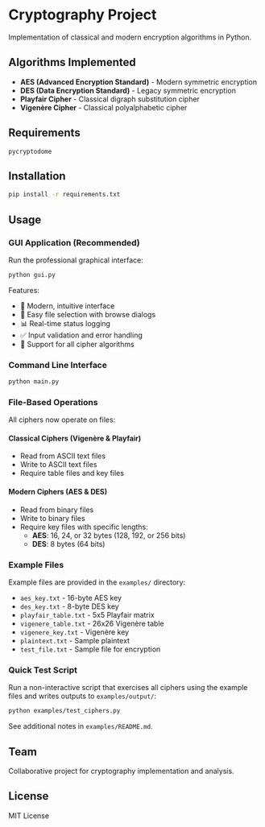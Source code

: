 # Cryptography Project

Implementation of classical and modern encryption algorithms in Python.

## Algorithms Implemented

- **AES (Advanced Encryption Standard)** - Modern symmetric encryption
- **DES (Data Encryption Standard)** - Legacy symmetric encryption
- **Playfair Cipher** - Classical digraph substitution cipher
- **Vigenère Cipher** - Classical polyalphabetic cipher

## Requirements

```
pycryptodome
```

## Installation

```bash
pip install -r requirements.txt
```

## Usage

### GUI Application (Recommended)

Run the professional graphical interface:

```bash
python gui.py
```

Features:
- 🎨 Modern, intuitive interface
- 📁 Easy file selection with browse dialogs
- 📊 Real-time status logging
- ✅ Input validation and error handling
- 🔄 Support for all cipher algorithms

### Command Line Interface

```bash
python main.py
```

### File-Based Operations

All ciphers now operate on files:

#### Classical Ciphers (Vigenère & Playfair)
- Read from ASCII text files
- Write to ASCII text files
- Require table files and key files

#### Modern Ciphers (AES & DES)
- Read from binary files
- Write to binary files
- Require key files with specific lengths:
  - **AES**: 16, 24, or 32 bytes (128, 192, or 256 bits)
  - **DES**: 8 bytes (64 bits)

### Example Files

Example files are provided in the `examples/` directory:
- `aes_key.txt` - 16-byte AES key
- `des_key.txt` - 8-byte DES key
- `playfair_table.txt` - 5x5 Playfair matrix
- `vigenere_table.txt` - 26x26 Vigenère table
- `vigenere_key.txt` - Vigenère key
- `plaintext.txt` - Sample plaintext
- `test_file.txt` - Sample file for encryption

### Quick Test Script

Run a non-interactive script that exercises all ciphers using the example files and writes outputs to `examples/output/`:

```bash
python examples/test_ciphers.py
```

See additional notes in `examples/README.md`.

## Team

Collaborative project for cryptography implementation and analysis.

## License

MIT License
